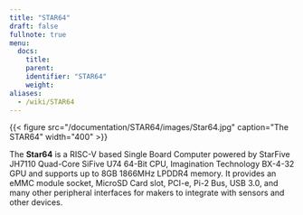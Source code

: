 ```yaml
---
title: "STAR64"
draft: false
fullnote: true
menu:
  docs:
    title:
    parent:
    identifier: "STAR64"
    weight:
aliases:
  - /wiki/STAR64
---
```


{{< figure src="/documentation/STAR64/images/Star64.jpg" caption="The STAR64" width="400" >}}

The **Star64** is a RISC-V based Single Board Computer powered by StarFive JH7110 Quad-Core SiFive U74 64-Bit CPU, Imagination Technology BX-4-32 GPU and supports up to 8GB 1866MHz LPDDR4 memory. It provides an eMMC module socket, MicroSD Card slot, PCI-e, Pi-2 Bus, USB 3.0, and many other peripheral interfaces for makers to integrate with sensors and other devices.
